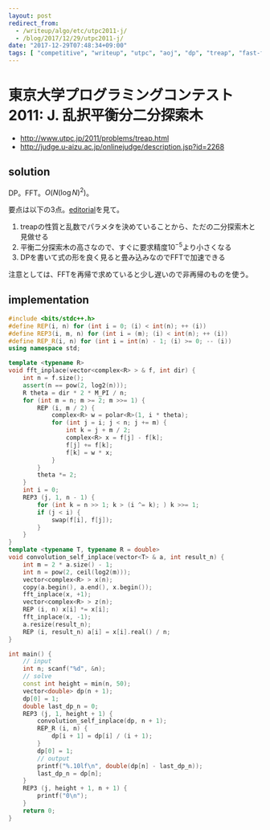 ```yaml
---
layout: post
redirect_from:
  - /writeup/algo/etc/utpc2011-j/
  - /blog/2017/12/29/utpc2011-j/
date: "2017-12-29T07:48:34+09:00"
tags: [ "competitive", "writeup", "utpc", "aoj", "dp", "treap", "fast-fourier-transformation", "probability" ]
---
```


# 東京大学プログラミングコンテスト2011: J. 乱択平衡分二分探索木

-   <http://www.utpc.jp/2011/problems/treap.html>
-   <http://judge.u-aizu.ac.jp/onlinejudge/description.jsp?id=2268>

## solution

DP。FFT。$O(N (\log N)^2)$。

要点は以下の3点。[editorial](http://www.utpc.jp/2011/slides/treap.pdf)を見て。

1.  treapの性質と乱数でパラメタを決めていることから、ただの二分探索木と見做せる
2.  平衡二分探索木の高さなので、すぐに要求精度$10^{-5}$より小さくなる
3.  DPを書いて式の形を良く見ると畳み込みなのでFFTで加速できる

注意としては、FFTを再帰で求めていると少し遅いので非再帰のものを使う。

## implementation

``` c++
#include <bits/stdc++.h>
#define REP(i, n) for (int i = 0; (i) < int(n); ++ (i))
#define REP3(i, m, n) for (int i = (m); (i) < int(n); ++ (i))
#define REP_R(i, n) for (int i = int(n) - 1; (i) >= 0; -- (i))
using namespace std;

template <typename R>
void fft_inplace(vector<complex<R> > & f, int dir) {
    int n = f.size();
    assert(n == pow(2, log2(n)));
    R theta = dir * 2 * M_PI / n;
    for (int m = n; m >= 2; m >>= 1) {
        REP (i, m / 2) {
            complex<R> w = polar<R>(1, i * theta);
            for (int j = i; j < n; j += m) {
                int k = j + m / 2;
                complex<R> x = f[j] - f[k];
                f[j] += f[k];
                f[k] = w * x;
            }
        }
        theta *= 2;
    }
    int i = 0;
    REP3 (j, 1, n - 1) {
        for (int k = n >> 1; k > (i ^= k); ) k >>= 1;
        if (j < i) {
            swap(f[i], f[j]);
        }
    }
}
template <typename T, typename R = double>
void convolution_self_inplace(vector<T> & a, int result_n) {
    int m = 2 * a.size() - 1;
    int n = pow(2, ceil(log2(m)));
    vector<complex<R> > x(n);
    copy(a.begin(), a.end(), x.begin());
    fft_inplace(x, +1);
    vector<complex<R> > z(n);
    REP (i, n) x[i] *= x[i];
    fft_inplace(x, -1);
    a.resize(result_n);
    REP (i, result_n) a[i] = x[i].real() / n;
}

int main() {
    // input
    int n; scanf("%d", &n);
    // solve
    const int height = min(n, 50);
    vector<double> dp(n + 1);
    dp[0] = 1;
    double last_dp_n = 0;
    REP3 (j, 1, height + 1) {
        convolution_self_inplace(dp, n + 1);
        REP_R (i, n) {
            dp[i + 1] = dp[i] / (i + 1);
        }
        dp[0] = 1;
        // output
        printf("%.10lf\n", double(dp[n] - last_dp_n));
        last_dp_n = dp[n];
    }
    REP3 (j, height + 1, n + 1) {
        printf("0\n");
    }
    return 0;
}
```

